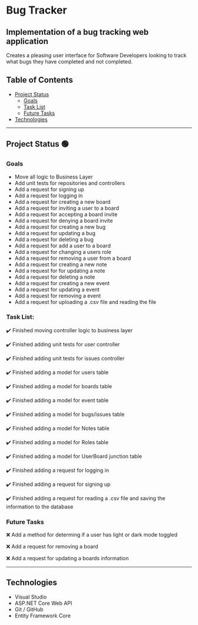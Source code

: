 # Bug Tracker
## Implementation of a bug tracking web application

Creates a pleasing user interface for Software Developers looking to track what bugs they have completed and not completed.

## Table of Contents
- [Project Status](#project-status)
   - [Goals](#goals)
   - [Task List](#task-list)
   - [Future Tasks](#future-tasks)
- [Technologies](#technologies)

---
## Project Status :green_circle:
### Goals
- Move all logic to Business Layer
- Add unit tests for repositories and controllers
- Add a request for signing up
- Add a request for logging in
- Add a request for creating a new board
- Add a request for inviting a user to a board
- Add a request for accepting a board invite
- Add a request for denying a board invite
- Add a request for creating a new bug
- Add a request for updating a bug
- Add a request for deleting a bug
- Add a request for add a user to a board
- Add a request for changing a users role
- Add a request for removing a user from a board
- Add a request for creating a new note
- Add a request for for updating a note
- Add a request for deleting a note
- Add a request for creating a new event
- Add a request for updating a event
- Add a request for removing a event
- Add a request for uploading a .csv file and reading the file

### Task List: 
:heavy_check_mark: Finished moving controller logic to business layer

:heavy_check_mark: Finished adding unit tests for user controller

:heavy_check_mark: Finished adding unit tests for issues controller

:heavy_check_mark: Finished adding a model for users table

:heavy_check_mark: Finished adding a model for boards table 

:heavy_check_mark: Finished adding a model for event table

:heavy_check_mark: Finished adding a model for bugs/issues table

:heavy_check_mark: Finished adding a model for Notes table

:heavy_check_mark: Finished adding a model for Roles table

:heavy_check_mark: Finished adding a model for UserBoard junction table

:heavy_check_mark: Finished adding a request for logging in

:heavy_check_mark: Finished adding a request for signing up

:heavy_check_mark: Finished adding a request for reading a .csv file and saving the information to the database

<!--- 
Emojis for the Task List:
DONE =      :heavy_check_mark:
NOT DONE =  :x:
WIP =       :recycle:
BUGGED =    :warning:
 --->

### Future Tasks  
:x: Add a method  for determing if a user has light or dark mode toggled

:x: Add a request for removing a board

:x: Add a request for updating a boards information

---
## Technologies
- Visual Studio
- ASP.NET Core Web API
- Git / GitHub
- Entity Framework Core
